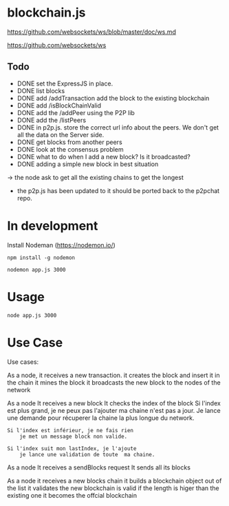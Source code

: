 # blockchain.js

https://github.com/websockets/ws/blob/master/doc/ws.md


https://github.com/websockets/ws

## Todo

- DONE set the ExpressJS in place.
- DONE list blocks
- DONE add /addTransaction
       add the block to the existing blockchain
- DONE add /isBlockChainValid
- DONE add the /addPeer using the P2P lib
- DONE add the /listPeers
- DONE in p2p.js. store the correct url info about the peers. We don't get all the data
       on the Server side.
- DONE get blocks from another peers
- DONE look at the consensus problem
- DONE what to do when I add a new block? Is it broadcasted?
- DONE adding a simple new block in best situation

-> the node ask to get all the existing chains to get the longest

- the p2p.js has been updated to it should be ported back to the p2pchat repo.

# In development
Install Nodeman (https://nodemon.io/)
```
npm install -g nodemon
```

```
nodemon app.js 3000
```

# Usage

```
node app.js 3000
```

# Use Case

Use cases:

As a node,
	it receives a new transaction.
	it creates the block and insert it in the chain
	it mines the block
	it broadcasts the new block to the nodes of the network

As a node
	It receives a new block
	It checks the index of the block
	Si l'index est plus grand, je ne peux pas l'ajouter
		ma chaine n'est pas a jour.
		Je lance une demande pour récuperer la chaine la plus longue du network.

	Si l'index est inférieur, je ne fais rien
		je met un message block non valide.

	Si l'index suit mon lastIndex, je l'ajoute
		je lance une validation de toute  ma chaine.

As a node
  It receives a sendBlocks request
  It sends all its blocks

As a node
  it receives a new blocks chain
  it builds a blockchain object out of the list
  it validates the new blockchain is valid
  if the length is higer than the existing one it becomes the offcial blockchain
